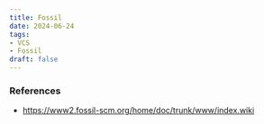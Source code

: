 ```yaml
---
title: Fossil
date: 2024-06-24
tags:
- VCS
- Fossil
draft: false
---
```




### References
- https://www2.fossil-scm.org/home/doc/trunk/www/index.wiki